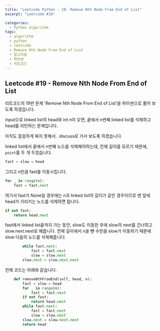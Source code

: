 ```yaml
---
title: "Leetcode Python - 19. Remove Nth Node From End of List"
excerpt: "Leetcode #19"

categories:
  - Python algorithm
tags:
  - algorithm
  - python
  - leetcode
  - Remove Nth Node From End of List
  - 알고리즘
  - 파이썬
  - 리트코드
---
```


## Leetcode #19 - Remove Nth Node From End of List
리트코드의 19번 문제 'Remove Nth Node From End of List'을 파이썬으로 풀어 보도록 하겠습니다. 

input으로 linked list의 head와 int n이 오면, 끝에서 n번째 linked list를 삭제하고 head를 리턴하는 문제입니다.

아직도 깔끔하게 짜지 못해서.. discuss로 가서 보도록 하겠습니다.

linked list에서 끝에서 n번째 노드를 삭제해야하는데, 전체 길이를 모르기 때문에, ```point```를 두 개 두었습니다.
```python
fast = slow = head
```

그리고 n만큼 fast를 이동시킵니다.
```python
for _ in range(n):
    fast = fast.next
```

여기서 fast가 None일 경우에는
n과 linked list의 길이가 같은 경우이므로 맨 앞에 head가 가리키는 노드를 삭제하면 됩니다. 
```python
if not fast:
    return head.next
```

fast에서 linked list끝까지 가는 동안, slow도 이동한 후에 slow의 next를 건너뛰고 slow.next.next로 해줍니다.
전체 길이에서 n을 뺀 수만큼 slow가 이동하기 때문에 slow 다음의 노드를 삭제해줍니다.
```python
        while fast.next:
            fast = fast.next
            slow = slow.next
        slow.next = slow.next.next
```

전체 코드는 아래와 같습니다.
```python
    def removeNthFromEnd(self, head, n):
        fast = slow = head
        for _ in range(n):
            fast = fast.next
        if not fast:
            return head.next
        while fast.next:
            fast = fast.next
            slow = slow.next
        slow.next = slow.next.next
        return head
```

